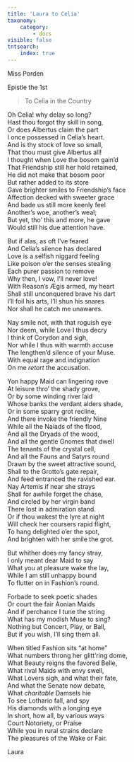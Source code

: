 ```yaml
---
title: 'Laura to Celia'
taxonomy:
    category:
        - docs
visible: false
tntsearch:
    index: true
---
```


<div class="author">Miss Porden</div>

<span class="title">Epistle the 1st</span>

> To Celia in the Country  

Oh Celia! why delay so long?  
Hast thou forgot thy skill in song,  
Or does Albertus claim the part  
I once possessed in Celia’s heart.  
And is thy stock of love so small,  
That thou must give Albertus all!  
I thought when Love the bosom gain’d  
That Friendship still her hold retained,  
He did not make that bosom poor  
But rather added to its store  
Gave brighter smiles to Friendship’s face  
Affection decked with sweeter grace  
And bade us still more keenly feel  
Another’s woe, another’s weal;  
But yet, tho’ this and more, he gave  
Would still his due attention have.  

But if alas, as oft I’ve feared  
And Celia’s silence has declared  
Love is a selfish niggard feeling  
Like poison o’er the senses stealing  
Each purer passion to remove  
Why then, I vow, I’ll never love!  
With Reason’s Ægis armed, my heart  
Shall still unconquered brave his dart  
I’ll foil his arts, I’ll shun his snares  
Nor shall he catch me unawares.  

Nay smile not, with that roguish eye  
Nor deem, while Love I thus decry  
I think of Corydon and sigh,  
Nor while I thus with warmth accuse  
The lengthen’d silence of your Muse.  
With equal rage and indignation  
On me *retort* the accusation.  

Yon happy Maid can lingering rove  
At leisure thro’ the shady grove,  
Or by some winding river laid  
Whose banks the verdant alders shade,  
Or in some sparry grot recline,  
And there invoke the friendly Nine  
While all the Naiads of the flood,  
And all the Dryads of the wood,  
And all the gentle Gnomes that dwell  
The tenants of the crystal cell,  
And all the Fauns and Satyrs round  
Drawn by the sweet attractive sound,  
Shall to the Grotto’s gate repair,  
And feed entranced the ravished ear.  
Nay Artemis if near she strays  
Shall for awhile forget the chase,  
And circled by her virgin band  
There lost in admiration stand.  
Or if thou wakest the lyre at night  
Will check her coursers rapid flight,  
To hang delighted o’er the spot,  
And brighten with her smile the grot.  

But whither does my fancy stray,  
I only meant dear Maid to say  
What you at pleasure wake the lay,  
While I am still unhappy bound  
To flutter on in Fashion’s round.  

Forbade to seek poetic shades  
Or court the fair Aonian Maids  
And if perchance I tune the string  
What has my modish Muse to sing?  
Nothing but Concert, Play, or Ball,  
But if you wish, I’ll sing them all.  

When titled Fashion sits “at home”  
What numbers throng her glitt’ring dome,  
What Beauty reigns the favored Belle,  
What rival Maids with envy swell,  
What Lovers sigh, and what their fate,  
And what the Senate now debate,  
What *charitable* Damsels hie  
To see Lothario fall, and spy  
His diamonds with a longing eye  
In short, how all, by various ways  
Court Notoriety, or Praise  
While you in rural strains declare  
The pleasures of the Wake or Fair.  

Laura